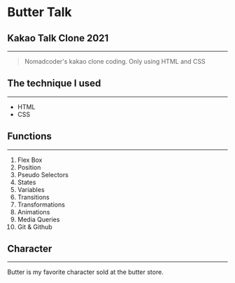 # Butter Talk

## Kakao Talk Clone 2021

---

> Nomadcoder's kakao clone coding. Only using HTML and CSS

## The technique I used

---

- HTML
- CSS

## Functions

---

1. Flex Box
2. Position
3. Pseudo Selectors
4. States
5. Variables
6. Transitions
7. Transformations
8. Animations
9. Media Queries
10. Git & Github

## Character

---

Butter is my favorite character sold at the butter store.
